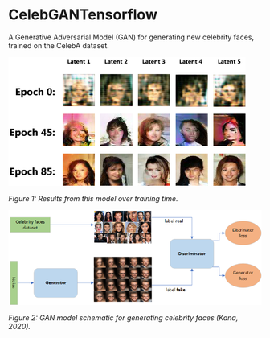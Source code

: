 # CelebGANTensorflow


A Generative Adversarial Model (GAN) for generating new celebrity faces, trained on the CelebA dataset.

![](./diagram/gan_results.png)

*Figure 1: Results from this model over training time.*



![](./diagram/gan_model.png)

*Figure 2: GAN model schematic for generating celebrity faces (Kana, 2020).*

